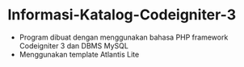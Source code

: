 # Informasi-Katalog-Codeigniter-3
- Program dibuat dengan menggunakan bahasa PHP framework Codeigniter 3 dan DBMS MySQL
- Menggunakan template Atlantis Lite
